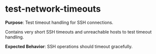 # test-network-timeouts

**Purpose**: Test timeout handling for SSH connections.

Contains very short SSH timeouts and unreachable hosts to test timeout handling.

**Expected Behavior**: SSH operations should timeout gracefully.
